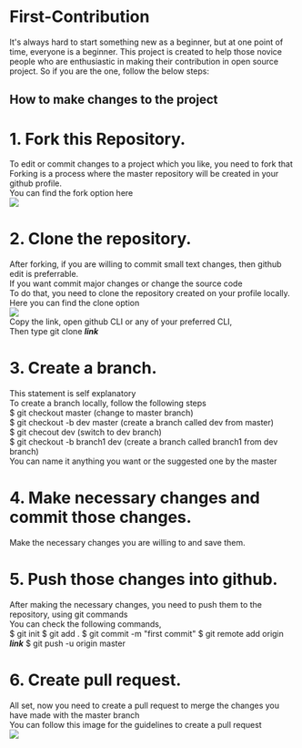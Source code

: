 # First-Contribution

It's always hard to start something new as a beginner, but at one point of time, everyone is a beginner.
This project is created to help those novice people who are enthusiastic in making their contribution in open source project.
So if you are the one, follow the below steps:

## How to make changes to the project
# 1. Fork this Repository.
To edit or commit changes to a project which you like, you need to fork that<br>
Forking is a process where the master repository will be created in your github profile.<br>
You can find the fork option here<br>
<img src="https://i.imgur.com/W10USEV.png">

# 2. Clone the repository.
After forking, if you are willing to commit small text changes, then github edit is preferrable.<br>
If you want commit major changes or change the source code<br>
To do that, you need to clone the repository created on your profile locally.<br>
Here you can find the clone option<br>
<img src="https://i.imgur.com/Eoijt1u.png"><br>
Copy the link, open github CLI or any of your preferred CLI,<br>
Then type git clone ***link***

# 3. Create a branch.
This statement is self explanatory<br>
To create a branch locally, follow the following steps<br>
$ git checkout master (change to master branch)<br>
$ git checkout -b dev master (create a branch called dev from master)<br>
$ git checout dev (switch to dev branch) <br>
$ git checkout -b branch1 dev (create a branch called branch1 from dev branch)<br>
You can name it anything you want or the suggested one by the master<br>

# 4. Make necessary changes and commit those changes.

Make the necessary changes you are willing to and save them.<br>

# 5. Push those changes into github.

After making the necessary changes, you need to push them to the repository, using git commands<br>
You can check the following commands,<br>
$ git init
$ git add .
$ git commit -m "first commit"
$ git remote add origin ***link***
$ git push -u origin master

# 6. Create pull request.

All set, now you need to create a pull request to merge the changes you have made with the master branch<br>
You can follow this image for the guidelines to create a pull request<br>
<img src="https://i.imgur.com/J4BwPld.png"><br>
